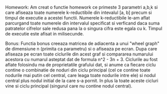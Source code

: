 Homework:
Am creat o functie homework ce primeste 3 parametri a,b,k si care afiseaza toate numerele k-reductibile din intevalul [a, b] precum si timpul de executie a acestei functii. Numerele k-reductibile le-am aflat parcurgand toate numerele din intervalul specificat si verficand daca suma patratelor cifrelor sale redusa pana la o singura cifra este egala cu k. Timpul de executie este afisat in milisecunde.

Bonus:
Functia bonus creeaza matricea de adiacenta a unui "wheel graph" de dimensiune n (primita ca parametru) si o afiseaza pe ecran. Dupa care afiseaza pe ecran toate ciclurile din acest graf si compararea numarului acestora cu numarul asteptat dat de formula n^2 - 3n + 3. Ciclurile au fost aflate folosindu ma de proprietatile grafului dat, si anume ca fiecare ciclu contine o combinatie de noduri din ciclu principal (cel ce contine toate nodurile mai putin cel central, care leaga toate nodurile intre ele) si nodul central plus nodul initial de la care s-a pornit. In plus la toate aceste cicluri vine si ciclu principal (singurul care nu contine nodul central).
